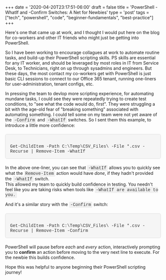 +++
date = '2020-04-20T23:17:51-06:00'
draft = false
title = 'PowerShell -WhatIf and -Confirm Switches: A Net for Newbies'
type = 'post'
tags = ["tech", "powershell", "code", "beginner-fundamentals", "best-practice"]
+++

<style>
/* Base style for code blocks */
.code-block {
    padding: 15px;                    /* Padding around the code */
    font-family: 'Courier New', Courier, monospace; /* Monospace font */
    white-space: pre-wrap;            /* Preserve whitespace and wrap lines */
    border-radius: 5px;               /* Rounded corners */
    overflow-x: auto;                 /* Horizontal scroll if needed */
    margin: 20px 0;                   /* Vertical spacing */
    /* Default colors (light mode) */
    background-color: #f5f5f5;        /* Light gray background */
    border: 1px solid #ddd;           /* Light border */
    color: #333;                      /* Dark text for readability */
}

/* Style for inline monospace text */
.mono {
    font-family: 'Courier New', Courier, monospace; /* Monospace font */
    background-color: #f0f0f0;        /* Light background to highlight */
    padding: 2px 4px;                  /* Padding around text */
    border-radius: 3px;                /* Rounded corners */
}

/* Dark mode overrides for code blocks */
@media (prefers-color-scheme: dark) {
    .code-block {
        background-color: #2d2d2d;    /* Dark background */
        border: 1px solid #555;        /* Darker border */
        color: #f8f8f2;                /* Light text for readability */
    }

    .mono {
        background-color: #3c3c3c;     /* Darker background for inline code */
        color: #f8f8f2;                /* Light text */
    }
}

/* Optional: Light mode overrides (for explicitness) */
@media (prefers-color-scheme: light) {
    .code-block {
        background-color: #f5f5f5;     /* Light gray background */
        border: 1px solid #ddd;        /* Light border */
        color: #333;                   /* Dark text */
    }

    .mono {
        background-color: #f0f0f0;     /* Light background */
        color: #333;                   /* Dark text */
    }
}
</style>

Here's one that came up at work, and I thought I would put here on the blog for co-workers and other IT friends who might just be getting into PowerShell.<br />

So I have been working to encourage collagues at work to automate routine tasks, and build-up their PowerShell scripting skills. PS skills are essential for any IT worker, and should be leveraged by most roles in IT from Service Desk, to Technicians, right on up through sysadmins and engineers. But these days, the most contact my co-workers get with PowerShell is just basic CLI sessions to connect to our Office 365 tenant, running one-liners for user-administration, tenant configs, etc. <br />  

In pressing the team to devlop more scripting experience, for automating mundane tasks, I could see they were repeatedly trying to create test conditions, to "see what the code would do, first".  They were struggling a bit with the age-old fear of "breaking something" associated with automating something. I could tell some on my team were not yet aware of the <span class="mono">-Confirm</span> and <span class="mono">-WhatIf</span> switches. So I sent them this example, to introduce a little more confidence:


<div class="code-block">
Get-ChildItem -Path C:\Temp\CSV_Files\ -File *.csv -Recurse | Remove-Item -WhatIf
</div>

In the above one-liner, you can see that <span class="mono">-WhatIf</span> allows you to quickly see what the <span class="mono">Remove-Item</span> action would have <i>done</i>, if they hadn't provided the <span class="mono">-WhatIf</span> switch.<br /> This allowed my team to quickly build confidence in testing. You needn't feel like you are taking risks when tools like <span class="mono">-WhatIf<span> are available to you.<br />  

And it's a similar story with the <span class="mono">-Confirm</span> switch: <br />

<div class="code-block">
Get-ChildItem -Path C:\Temp\CSV_Files\ -File *.csv -Recurse | Remove-Item -Confirm
</div>

PowerShell will pause before <i>each</i> and <i>every</i> action, interactively prompting you to <b>confirm</b> an action before moving to the very next line to execute. For the newbie this builds confidence. <br />

Hope this was helpful to anyone beginning their PowerShell scripting journey!
